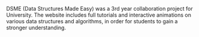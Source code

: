 DSME (Data Structures Made Easy) was a 3rd year collaboration project for University. The website includes full tutorials and interactive animations on various data structures and algorithms, in order for students to gain a stronger understanding. 



